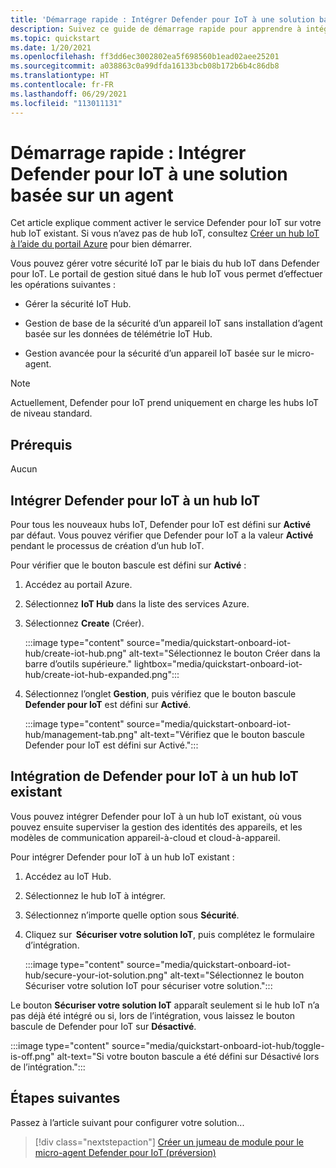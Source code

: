 ```yaml
---
title: 'Démarrage rapide : Intégrer Defender pour IoT à une solution basée sur un agent'
description: Suivez ce guide de démarrage rapide pour apprendre à intégrer et activer le service de sécurité Defender pour IoT dans votre instance d'Azure IoT Hub.
ms.topic: quickstart
ms.date: 1/20/2021
ms.openlocfilehash: ff3dd6ec3002802ea5f698560b1ead02aee25201
ms.sourcegitcommit: a038863c0a99dfda16133bcb08b172b6b4c86db8
ms.translationtype: HT
ms.contentlocale: fr-FR
ms.lasthandoff: 06/29/2021
ms.locfileid: "113011131"
---
```

# <a name="quickstart-onboard-defender-for-iot-to-an-agent-based-solution"></a>Démarrage rapide : Intégrer Defender pour IoT à une solution basée sur un agent

Cet article explique comment activer le service Defender pour IoT sur votre hub IoT existant. Si vous n’avez pas de hub IoT, consultez [Créer un hub IoT à l’aide du portail Azure](../../iot-hub/iot-hub-create-through-portal.md) pour bien démarrer.

Vous pouvez gérer votre sécurité IoT par le biais du hub IoT dans Defender pour IoT. Le portail de gestion situé dans le hub IoT vous permet d’effectuer les opérations suivantes : 

- Gérer la sécurité IoT Hub.

- Gestion de base de la sécurité d’un appareil IoT sans installation d’agent basée sur les données de télémétrie IoT Hub. 

- Gestion avancée pour la sécurité d’un appareil IoT basée sur le micro-agent.

> [!NOTE]
> Actuellement, Defender pour IoT prend uniquement en charge les hubs IoT de niveau standard.

## <a name="prerequisites"></a>Prérequis

Aucun

## <a name="onboard-defender-for-iot-to-an-iot-hub"></a>Intégrer Defender pour IoT à un hub IoT

Pour tous les nouveaux hubs IoT, Defender pour IoT est défini sur **Activé** par défaut. Vous pouvez vérifier que Defender pour IoT a la valeur **Activé** pendant le processus de création d’un hub IoT.

Pour vérifier que le bouton bascule est défini sur **Activé** :

1. Accédez au portail Azure.

1. Sélectionnez **IoT Hub** dans la liste des services Azure.

1. Sélectionnez **Create** (Créer).

    :::image type="content" source="media/quickstart-onboard-iot-hub/create-iot-hub.png" alt-text="Sélectionnez le bouton Créer dans la barre d’outils supérieure." lightbox="media/quickstart-onboard-iot-hub/create-iot-hub-expanded.png":::

1. Sélectionnez l’onglet **Gestion**, puis vérifiez que le bouton bascule **Defender pour IoT** est défini sur **Activé**.

    :::image type="content" source="media/quickstart-onboard-iot-hub/management-tab.png" alt-text="Vérifiez que le bouton bascule Defender pour IoT est défini sur Activé.":::

## <a name="onboard-defender-for-iot-to-an-existing-iot-hub"></a>Intégration de Defender pour IoT à un hub IoT existant

Vous pouvez intégrer Defender pour IoT à un hub IoT existant, où vous pouvez ensuite superviser la gestion des identités des appareils, et les modèles de communication appareil-à-cloud et cloud-à-appareil.

Pour intégrer Defender pour IoT à un hub IoT existant :

1. Accédez au IoT Hub. 

1. Sélectionnez le hub IoT à intégrer.

1. Sélectionnez n’importe quelle option sous **Sécurité**.

1. Cliquez sur  **Sécuriser votre solution IoT**, puis complétez le formulaire d’intégration. 

    :::image type="content" source="media/quickstart-onboard-iot-hub/secure-your-iot-solution.png" alt-text="Sélectionnez le bouton Sécuriser votre solution IoT pour sécuriser votre solution.":::

Le bouton **Sécuriser votre solution IoT** apparaît seulement si le hub IoT n’a pas déjà été intégré ou si, lors de l’intégration, vous laissez le bouton bascule de Defender pour IoT sur **Désactivé**.

:::image type="content" source="media/quickstart-onboard-iot-hub/toggle-is-off.png" alt-text="Si votre bouton bascule a été défini sur Désactivé lors de l’intégration.":::

## <a name="next-steps"></a>Étapes suivantes

Passez à l’article suivant pour configurer votre solution...

> [!div class="nextstepaction"]
> [Créer un jumeau de module pour le micro-agent Defender pour IoT (préversion)](quickstart-create-micro-agent-module-twin.md)
